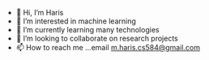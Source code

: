 - 👋 Hi, I’m Haris
- 👀 I’m interested in machine learning 
- 🌱 I’m currently learning many technologies
- 💞️ I’m looking to collaborate on research projects
- 📫 How to reach me ...email m.haris.cs584@gmail.com

